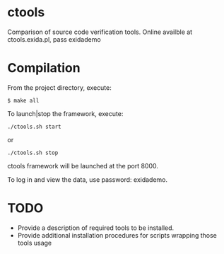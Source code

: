 # ctools
Comparison of source code verification tools. Online availble at ctools.exida.pl, pass exidademo

# Compilation

From the project directory, execute:
```
$ make all
```

To launch|stop the framework, execute:
```
./ctools.sh start 
```
or
```
./ctools.sh stop
```

ctools framework will be launched at the port 8000.

To log in and view the data, use password: exidademo.

# TODO
* Provide a description of required tools to be installed.
* Provide additional installation procedures for scripts wrapping those tools usage
